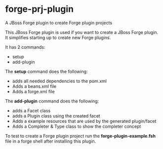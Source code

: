 forge-prj-plugin
================

A JBoss Forge plugin to create Forge plugin projects

This JBoss Forge plugin is used if you want to create a JBoss Forge plugin.
It simplifies starting up to create new Forge plugins.

It has 2 commands:
* setup
* add-plugin

The **setup** command does the following:
* adds all needed dependencies to the pom.xml
* Adds a beans.xml file
* Adds a forge.xml file

The **add-plugin** command does the following:
* adds a Facet  class
* adds a Plugin class using the created facet
* Adds a example resources that are used by the generated plugin/facet
* Adds a Completer & Type class to show the completer concept


To test to create a Forge plugin project run the **forge-plugin-example.fsh** file in a forge shell after installing this plugin.
